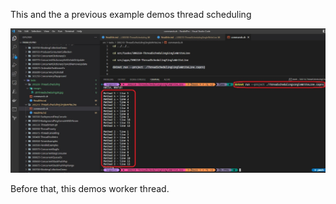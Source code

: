 
This and the a previous example demos thread scheduling

![Thread Scheduling](./images/20ThreadScheduling20.jpg)

Before that, this demos worker thread.

